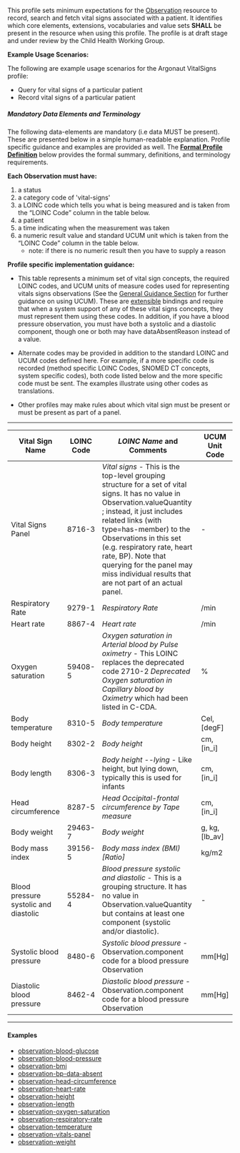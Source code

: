 This profile sets minimum expectations for the [Observation] resource to record, search and fetch vital signs associated with a patient. It identifies which core elements, extensions, vocabularies and value sets **SHALL** be present in the resource when using this profile. The profile is at draft stage and under review by the Child Health Working Group. 

**Example Usage Scenarios:**

The following are example usage scenarios for the Argonaut VitalSigns
profile:

-   Query for vital signs of a particular patient
-   Record vital signs of a particular patient

##### Mandatory Data Elements and Terminology


The following data-elements are mandatory (i.e data MUST be present). These are presented below in a simple human-readable explanation.  Profile specific guidance and examples are provided as well.  The [**Formal Profile Definition**](#profile) below provides the  formal summary, definitions, and  terminology requirements.  

**Each Observation must have:**

1.  a status
1.  a category code of 'vital-signs'
1.  a LOINC code which tells you what is being measured and is taken from the “LOINC Code” column in the table below.
1.  a patient
1.  a time indicating when the measurement was taken
1.  a numeric result value and standard UCUM unit which is taken from the “LOINC Code” column in the table below.
    -   note: if there is no numeric result then you have to supply a reason

**Profile specific implementation guidance:**

* This table represents a minimum set of vital sign concepts, the required LOINC codes, and UCUM units of measure codes used for representing vitals signs observations (See the [General Guidance Section] for further guidance on using UCUM). These are [extensible] bindings and require that when a system support of any of these vital signs concepts, they must represent them using these codes. In addition, if you have a blood pressure observation, you must have both a systolic and a diastolic component, though one or both may have dataAbsentReason instead of a value.

* Alternate codes may be provided in addition to the standard LOINC and UCUM codes defined here.  For example, if a more specific code is recorded (method specific LOINC Codes, SNOMED CT concepts, system specific codes), both code listed below and the more specific code must be sent.  The examples illustrate using other codes as translations.

* Other profiles may make rules about which vital sign must be present or must be present as part of a panel.

---

<table class="grid">
  <thead>
    <tr>
      <th>Vital Sign Name</th>
      <th>LOINC Code</th>
      <th><em>LOINC Name </em>and Comments</th>
      <th>UCUM Unit Code</th>
    </tr>
  </thead>
  <tbody>
    <tr>
      <td>Vital Signs Panel</td>
      <td>8716-3</td>
      <td><em>Vital signs</em> - This is the top-level grouping structure for a set of vital signs. It has no value in Observation.valueQuantity ; instead, it just includes related links (with type=has-member) to the Observations in this set (e.g. respiratory rate, heart rate, BP). Note that querying for the panel may miss individual results that are not part of an actual panel.</td>
      <td>-</td>
    </tr>
    <tr>
      <td>Respiratory Rate</td>
      <td>9279-1</td>
      <td><em>Respiratory Rate</em></td>
      <td>/min</td>
    </tr>
    <tr>
      <td>Heart rate</td>
      <td>8867-4</td>
      <td><em>Heart rate</em></td>
      <td>/min</td>
    </tr>
    <tr>
      <td>Oxygen saturation</td>
      <td>59408-5</td>
      <td><em>Oxygen saturation in Arterial blood by Pulse oximetry</em> - This LOINC replaces the deprecated code 2710-2 <em>Deprecated Oxygen saturation in Capillary blood by Oximetry</em> which had been listed in C-CDA.</td>
      <td>%</td>
    </tr>
    <tr>
      <td>Body temperature</td>
      <td>8310-5</td>
      <td><em>Body temperature</em></td>
      <td>Cel, [degF]</td>
    </tr>
    <tr>
      <td>Body height</td>
      <td>8302-2</td>
      <td><em>Body height</em></td>
      <td>cm, [in_i]</td>
    </tr>
    <tr>
      <td>Body length</td>
      <td>8306-3</td>
      <td><em>Body height --lying</em> - Like height, but lying down, typically this is used for infants</td>
      <td>cm, [in_i]</td>
    </tr>
    <tr>
      <td>Head circumference</td>
      <td>8287-5</td>
      <td><em>Head Occipital-frontal circumference by Tape measure</em></td>
      <td>cm, [in_i]</td>
    </tr>
    <tr>
      <td>Body weight</td>
      <td>29463-7</td>
      <td><em>Body weight</em></td>
      <td>g, kg,[lb_av]</td>
    </tr>
    <tr>
      <td>Body mass index</td>
      <td>39156-5</td>
      <td><em>Body mass index (BMI) [Ratio]</em></td>
      <td>kg/m2</td>
    </tr>
    <tr>
      <td>Blood pressure systolic and diastolic</td>
      <td>55284-4</td>
      <td><em>Blood pressure systolic and diastolic</em> - This is a grouping structure. It has no value in Observation.valueQuantity but contains at least one component (systolic and/or diastolic).</td>
      <td>-</td>
    </tr>
    <tr>
      <td>Systolic blood pressure</td>
      <td>8480-6</td>
      <td><em>Systolic blood pressure</em> - Observation.component code for a blood pressure Observation</td>
      <td>mm[Hg]</td>
    </tr>
    <tr>
      <td>Diastolic blood pressure</td>
      <td>8462-4</td>
      <td><em>Diastolic blood pressure</em> - Observation.component code for a blood pressure Observation</td>
      <td>mm[Hg]</td>
    </tr>
  </tbody>
</table>

---

#### Examples

- [observation-blood-glucose](Observation-blood-glucose.html)
- [observation-blood-pressure](Observation-blood-pressure.html)
- [observation-bmi](Observation-bmi.html)
- [observation-bp-data-absent](Observation-bp-data-absent.html)
- [observation-head-circumference](Observation-head-circumference.html)
- [observation-heart-rate](Observation-heart-rate.html)
- [observation-height](Observation-height.html)
- [observation-length](Observation-length.html)
- [observation-oxygen-saturation](Observation-oxygen-saturation.html)
- [observation-respiratory-rate](Observation-respiratory-rate.html)
- [observation-temperature](Observation-temperature.html)
- [observation-vitals-panel](Observation-vitals-panel.html)
- [observation-weight](Observation-weight.html)


[Observation]: http://hl7.org/fhir/observation.html
[extensible]: http://hl7.org/fhir/terminologies.html#extensible
[General Guidance Section]: definitions.html
